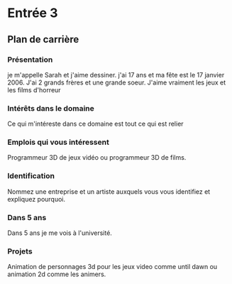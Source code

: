 # Entrée 3
## Plan de carrière

### Présentation
je m'appelle Sarah et j'aime dessiner. j'ai 17 ans et ma fête est le 17 janvier 2006. J'ai 2 grands frères et une grande soeur. J'aime vraiment les jeux et les films d'horreur 

### Intérêts dans le domaine
Ce qui m'intéreste dans ce domaine est tout ce qui est relier 

### Emplois qui vous intéressent
Programmeur 3D de jeux vidéo ou programmeur 3D de films.

### Identification
Nommez une entreprise et un artiste auxquels vous vous identifiez et expliquez pourquoi. 

### Dans 5 ans
Dans 5 ans je me vois à l'université.

### Projets
 Animation de personnages 3d pour les jeux video comme until dawn ou animation 2d comme les animers. 
